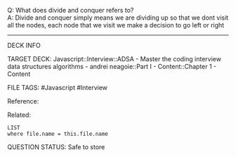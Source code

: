 Q: What does divide and conquer refers to?  
A: Divide and conquer simply means we are dividing up so that we dont visit all the nodes, each node that we visit we make a decision to go left or right
<!--ID: 1693659893576-->

---

DECK INFO

TARGET DECK: Javascript::Interview::ADSA - Master the coding interview data structures algorithms - andrei neagoie::Part I - Content::Chapter 1 - Content

FILE TAGS: #Javascript #Interview

Reference:

Related:

```dataview
LIST
where file.name = this.file.name
```


QUESTION STATUS: Safe to store